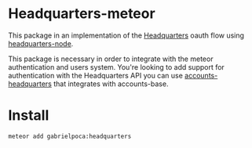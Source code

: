 Headquarters-meteor
==================

This package in an implementation of the [Headquarters](https://github.com/groupbuddies/headquarters) oauth flow using [headquarters-node](https://github.com/groupbuddies/headquarters-node).

This package is necessary in order to integrate with the meteor authentication and users system. You're looking to add support for authentication with the Headquarters API you can use [accounts-headquarters](https://github.com/groupbuddies/accounts-headquarters) that integrates with accounts-base.

# Install

```
meteor add gabrielpoca:headquarters
```
